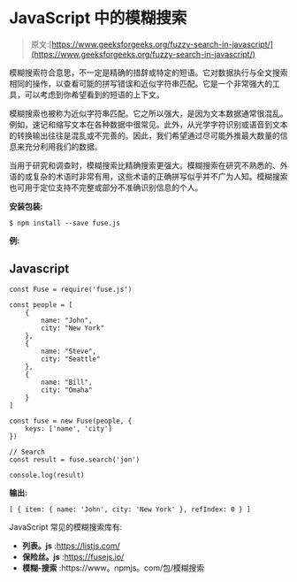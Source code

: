 # JavaScript 中的模糊搜索

> 原文:[https://www.geeksforgeeks.org/fuzzy-search-in-javascript/](https://www.geeksforgeeks.org/fuzzy-search-in-javascript/)

模糊搜索符合意思，不一定是精确的措辞或特定的短语。它对数据执行与全文搜索相同的操作，以查看可能的拼写错误和近似字符串匹配。它是一个非常强大的工具，可以考虑到你希望看到的短语的上下文。

模糊搜索也被称为近似字符串匹配。它之所以强大，是因为文本数据通常很混乱。例如，速记和缩写文本在各种数据中很常见。此外，从光学字符识别或语音到文本的转换输出往往是混乱或不完善的。因此，我们希望通过尽可能外推最大数量的信息来充分利用我们的数据。

当用于研究和调查时，模糊搜索比精确搜索更强大。模糊搜索在研究不熟悉的、外语的或复杂的术语时非常有用，这些术语的正确拼写似乎并不广为人知。模糊搜索也可用于定位支持不完整或部分不准确识别信息的个人。

**安装包装:**

```
$ npm install --save fuse.js
```

**例:**

## Javascript

```
const Fuse = require('fuse.js')

const people = [
    {
        name: "John",
        city: "New York"
    },
    {
        name: "Steve",
        city: "Seattle"
    },
    {
        name: "Bill",
        city: "Omaha"
    }
]

const fuse = new Fuse(people, {
    keys: ['name', 'city']
})

// Search
const result = fuse.search('jon')

console.log(result)
```

**输出:**

```
[ { item: { name: 'John', city: 'New York' }, refIndex: 0 } ]

```

JavaScript 常见的模糊搜索库有:

*   **列表。js** :https://listjs.com/
*   **保险丝。js** :https://fusejs.io/
*   **模糊-搜索** :https://www。npmjs。com/包/模糊搜索